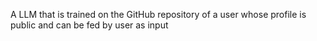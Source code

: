 A LLM that is trained on the GitHub repository of a user whose profile is public and can be fed by user as input

